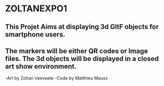 # ZOLTANEXPO1
This Projet Aims at displaying 3d GltF objects for smartphone users. 
---
The markers will be either QR codes or Image files.
The 3d objects will be displayed in a closed art show environment.
---
-Art by Zoltan Veevaete
-Code by Matthieu Mauss

